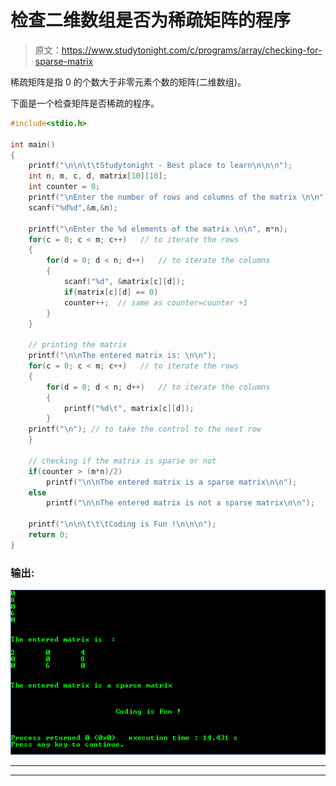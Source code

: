# 检查二维数组是否为稀疏矩阵的程序

> 原文：<https://www.studytonight.com/c/programs/array/checking-for-sparse-matrix>

稀疏矩阵是指 0 的个数大于非零元素个数的矩阵(二维数组)。

下面是一个检查矩阵是否稀疏的程序。

```cpp
#include<stdio.h>

int main()
{
    printf("\n\n\t\tStudytonight - Best place to learn\n\n\n");
    int n, m, c, d, matrix[10][10];
    int counter = 0;
    printf("\nEnter the number of rows and columns of the matrix \n\n");
    scanf("%d%d",&m,&n);

    printf("\nEnter the %d elements of the matrix \n\n", m*n);
    for(c = 0; c < m; c++)   // to iterate the rows
    {
        for(d = 0; d < n; d++)   // to iterate the columns
        {
            scanf("%d", &matrix[c][d]);
            if(matrix[c][d] == 0)
            counter++;  // same as counter=counter +1
        }
    }

    // printing the matrix
    printf("\n\nThe entered matrix is: \n\n");
    for(c = 0; c < m; c++)   // to iterate the rows
    {
        for(d = 0; d < n; d++)   // to iterate the columns
        {
            printf("%d\t", matrix[c][d]);
        }
    printf("\n"); // to take the control to the next row
    }

    // checking if the matrix is sparse or not
    if(counter > (m*n)/2)
        printf("\n\nThe entered matrix is a sparse matrix\n\n");
    else
        printf("\n\nThe entered matrix is not a sparse matrix\n\n");

    printf("\n\n\t\t\tCoding is Fun !\n\n\n");
    return 0;
}
```

### 输出:

![Checking if a two dimensional array is Sparse Matrix](img/ca378791b2e32d0be0b56c9d2d2f5e57.png)

* * *

* * *